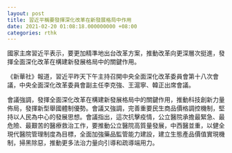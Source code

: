 ```yaml
---
layout: post
title: 習近平稱要發揮深化改革在新發展格局中作用
date: 2021-02-20 01:08:18.000000000 +08:00
categories: rthk
---
```


國家主席習近平表示，要更加精準地出台改革方案，推動改革向更深層次挺進，發揮全面深化改革在構建新發展格局中的關鍵作用。

《新華社》報道，習近平昨天下午主持召開中央全面深化改革委員會第十八次會議，中央全面深化改革委員會副主任李克強、王滬寧、韓正出席會議。

會議強調，發揮全面深化改革在構建新發展格局中的關鍵作用，推動科技創新力量佈局，發揮新型舉國體制優勢。會議又強調，完善重要民生商品價格調控機制，堅持以人民為中心的發展思想。會議指出，這次抗擊疫情，公立醫院承擔最緊急、最危險、最艱苦的醫療救治工作，要推動公立醫院高質量發展，中西醫並重，以健全現代醫院管理制度為目標，全面加強藥品監管能力建設，建立生態產品價值實現機制，掃黑除惡，推動更多法治力量向引導和疏導端用力。
